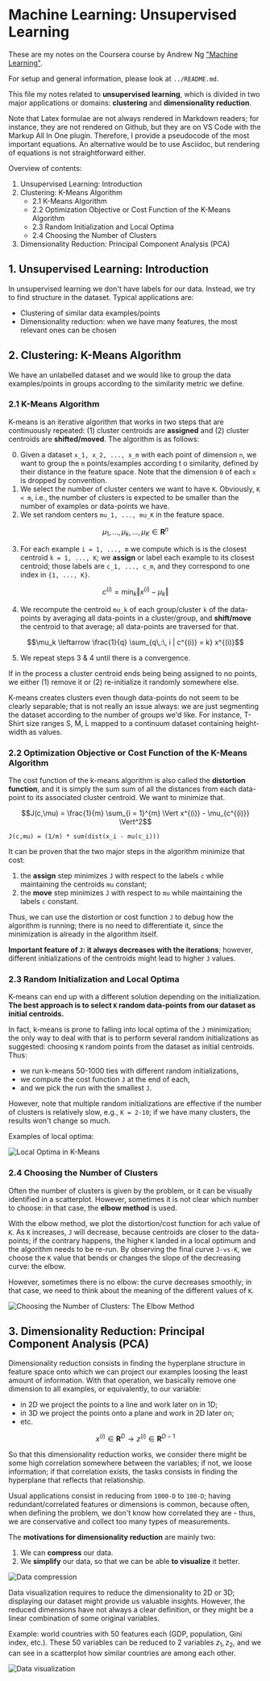 # Machine Learning: Unsupervised Learning

These are my notes on the Coursera course by Andrew Ng ["Machine Learning"](https://www.coursera.org/learn/machine-learning).

For setup and general information, please look at `../README.md`.

This file my notes related to **unsupervised learning**, which is divided in two major applications or domains: **clustering** and **dimensionality reduction**.

Note that Latex formulae are not always rendered in Markdown readers; for instance, they are not rendered on Github, but they are on VS Code with the Markup All In One plugin.
Therefore, I provide a pseudocode of the most important equations.
An alternative would be to use Asciidoc, but rendering of equations is not straightforward either.

Overview of contents:

1. Unsupervised Learning: Introduction
2. Clustering: K-Means Algorithm
   - 2.1 K-Means Algorithm
   - 2.2 Optimization Objective or Cost Function of the K-Means Algorithm
   - 2.3 Random Initialization and Local Optima
   - 2.4 Choosing the Number of Clusters
3. Dimensionality Reduction: Principal Component Analysis (PCA)

## 1. Unsupervised Learning: Introduction

In unsupervised learning we don't have labels for our data. Instead, we try to find structure in the dataset. Typical applications are:

- Clustering of similar data examples/points
- Dimensionality reduction: when we have many features, the most relevant ones can be chosen

## 2. Clustering: K-Means Algorithm

We have an unlabelled dataset and we would like to group the data examples/points in groups according to the similarity metric we define.

### 2.1 K-Means Algorithm

K-means is an iterative algorithm that works in two steps that are continuously repeated: (1) cluster centroids are **assigned** and (2) cluster centroids are **shifted/moved**. The algorithm is as follows:

0. Given a dataset `x_1, x_2, ..., x_m` with each point of dimension `n`, we want to group the `m` points/examples according t o similarity, defined by their distance in the feature space. Note that the dimension `0` of each `x` is dropped by convention.
1. We select the number of cluster centers we want to have `K`. Obviously, `K < m`, i.e., the number of clusters is expected to be smaller than the number of examples or data-points we have.
2. We set random centers `mu_1, ..., mu_K` in the feature space.

$$\mu_1, ..., \mu_k, ..., \mu_K \in \mathbf{R}^{n}$$

3. For each example `i = 1, ..., m` we compute which is is the closest centroid `k = 1, ..., K`; we **assign** or label each example to its closest centroid; those labels are `c_1, ..., c_m`, and they correspond to one index in `{1, ..., K}`.

$$c^{(i)} = \min_k \Vert x^{(i)} - \mu_{k} \Vert $$

4. We recompute the centroid `mu_k` of each group/cluster `k` of the data-points by averaging all data-points in a cluster/group, and **shift/move** the centroid to that average; all data-points are traversed for that.

$$\mu_k \leftarrow \frac{1}{q} \sum_{q\,:\, i | c^{(i)} = k} x^{(i)}$$

5. We repeat steps 3 & 4 until there is a convergence.

If in the process a cluster centroid ends being being assigned to no points, we either (1) remove it or (2) re-initialize it randomly somewhere else.

K-means creates clusters even though data-points do not seem to be clearly separable; that is not really an issue always: we are just segmenting the dataset according to the number of groups we'd like. For instance, T-Shirt size ranges S, M, L mapped to a continuum dataset containing height-width as values.

### 2.2 Optimization Objective or Cost Function of the K-Means Algorithm

The cost function of the k-means algorithm is also called the **distortion function**, and it is simply the sum sum of all the distances from each data-point to its associated cluster centroid. We want to minimize that.

$$J(c,\mu) = \frac{1}{m} \sum_{i = 1}^{m} \Vert x^{(i)} - \mu_{c^{(i)}} \Vert^2$$

```
J(c,mu) = (1/m) * sum(dist(x_i - mu(c_i)))
```

It can be proven that the two major steps in the algorithm minimize that cost:

1. the **assign** step minimizes `J` with respect to the labels `c` while maintaining the centroids `mu` constant;
2. the **move** step minimizes `J` with respect to `mu` while maintaining the labels `c` constant.

Thus, we can use the distortion or cost function `J` to debug how the algorithm is running; there is no need to differentiate it, since the minimization is already in the algorithm itself.

**Important feature of `J`: it always decreases with the iterations**; however, different initializations of the centroids might lead to higher `J` values.

### 2.3 Random Initialization and Local Optima

K-means can end up with a different solution depending on the initialization. **The best approach is to select `K` random data-points from our dataset as initial centroids.**

In fact, k-means is prone to falling into local optima of the `J` minimization; the only way to deal with that is to perform several random initializations as suggested: choosing `K` random points from the dataset as initial centroids. Thus:

- we run k-means 50-1000 ties with different random initializations,
- we compute the cost function `J` at the end of each,
- and we pick the run with the smallest `J`.

However, note that multiple random initializations are effective if the number of clusters is relatively slow, e.g., `K = 2-10`; if we have many clusters, the results won't change so much.

Examples of local optima:

![Local Optima in K-Means](./pics/k_means_local_optima.png)

### 2.4 Choosing the Number of Clusters

Often the number of clusters is given by the problem, or it can be visually identified in a scatterplot. However, sometimes it is not clear which number to choose: in that case, the **elbow method** is used.

With the elbow method, we plot the distortion/cost function for ach value of `K`. As `K` increases, `J` will decrease, because centroids are closer to the data-points; if the contrary happens, the higher `K` landed in a local optimum and the algorithm needs to be re-run.
By observing the final curve `J-vs-K`, we choose the `K` value that bends or changes the slope of the decreasing curve: the elbow.

However, sometimes there is no elbow: the curve decreases smoothly; in that case, we need to think about the meaning of the different values of `K`.

![Choosing the Number of Clusters: The Elbow Method](./pics/k_means_choosing_k_elbow.png)

## 3. Dimensionality Reduction: Principal Component Analysis (PCA)

Dimensionality reduction consists in finding the hyperplane structure in feature space onto which we can project our examples loosing the least amount of information. With that operation, we basically remove one dimension to all examples, or equivalently, to our variable:

- in 2D we project the points to a line and work later on in 1D;
- in 3D we project the points onto a plane and work in 2D later on;
- etc.

$$x^{(i)} \in \mathbf{R}^{D} \rightarrow z^{(i)} \in \mathbf{R}^{D-1}$$

So that this dimensionality reduction works, we consider there might be some high correlation somewhere between the variables; if not, we loose information; if that correlation exists, the tasks consists in finding the hyperplane that reflects that relationship.

Usual applications consist in reducing from `1000-D` to `100-D`; having redundant/correlated features or dimensions is common, because often, when defining the problem, we don't know how correlated they are - thus, we are conservative and collect too many types of measurements.

The **motivations for dimensionality reduction** are mainly two:

1. We can **compress** our data.
2. We **simplify** our data, so that we can be able **to visualize** it better.

![Data compression](./pics/data_compression.png)

Data visualization requires to reduce the dimensionality to 2D or 3D; displaying our dataset might provide us valuable insights. However, the reduced dimensions have not always a clear definition, or they might be a linear combination of some original variables.

Example: world countries with 50 features each (GDP, population, Gini index, etc.). These 50 variables can be reduced to 2 variables $z_1, z_2$, and we can see in a scatterplot how similar countries are among each other.

![Data visualization](./pics/data_visualization_countries.png)
